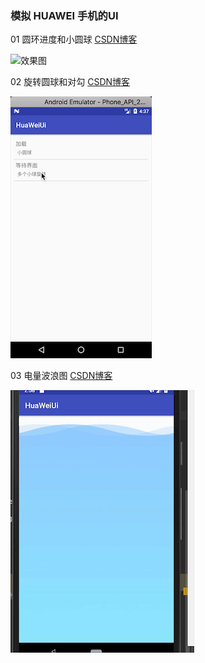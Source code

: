 ### 模拟 HUAWEI 手机的UI

01 圆环进度和小圆球  [CSDN博客](https://blog.csdn.net/hepann44/article/details/80736486)

![效果图](https://github.com/HeCaser/HUAWEI-UI/blob/master/01.gif)



02 旋转圆球和对勾  [CSDN博客](https://blog.csdn.net/hepann44/article/details/80765342)

![效果图](https://github.com/HeCaser/HUAWEI-UI/blob/master/02.gif)

03 电量波浪图  [CSDN博客](https://blog.csdn.net/hepann44/article/details/80815047)

![效果图](https://github.com/HeCaser/HUAWEI-UI/blob/master/03.gif)



